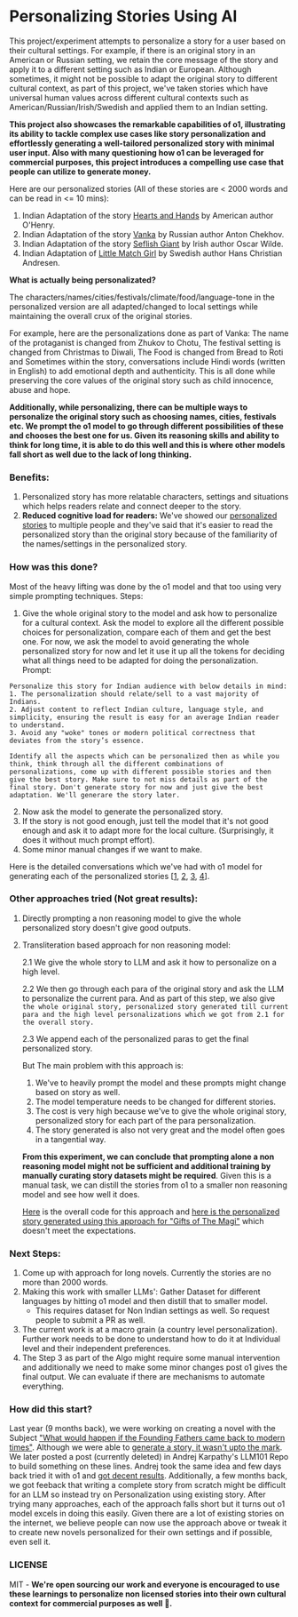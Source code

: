 # Personalizing Stories Using AI

This project/experiment attempts to personalize a story for a user based on their cultural settings. For example, if there is an original story in an American or Russian setting, we retain the core message of the story and apply it to a different setting such as Indian or European. Although sometimes, it might not be possible to adapt the original story to different cultural context, as part of this project, we've taken stories which have universal human values across different cultural contexts such as American/Russian/Irish/Swedish and applied them to an Indian setting. 

**This project also showcases the remarkable capabilities of o1, illustrating its ability to tackle complex use cases like story personalization and effortlessly generating a well-tailored personalized story with minimal user input. Also with many questioning how o1 can be leveraged for commercial purposes, this project introduces a compelling use case that people can utilize to generate money.**

Here are our personalized stories (All of these stories are < 2000 words and can be read in <= 10 mins):
1. Indian Adaptation of the story [Hearts and Hands](https://americanliterature.com/author/o-henry/short-story/hearts-and-hands/) by American author O'Henry.
2. Indian Adaptation of the story [Vanka](https://americanliterature.com/author/anton-chekhov/short-story/vanka/) by Russian author Anton Chekhov.
3. Indian Adaptation of the story [Seflish Giant](https://americanliterature.com/author/oscar-wilde/short-story/the-selfish-giant/) by Irish author Oscar Wilde.
4. Indian Adaptation of [Little Match Girl](https://americanliterature.com/author/hans-christian-andersen/short-story/the-little-match-girl/) by Swedish author Hans Christian Andresen.

**What is actually being personalizated?** 

The characters/names/cities/festivals/climate/food/language-tone in the personalized version are all adapted/changed to local settings while maintaining the overall crux of the original stories. 

For example, here are the personalizations done as part of Vanka: The name of the protaganist is changed from Zhukov to Chotu, The festival setting is changed from Christmas to Diwali, The Food is changed from Bread to Roti and Sometimes within the story, conversations include Hindi words (written in English) to add emotional depth and authenticity. This is all done while preserving the core values of the original story such as child innocence, abuse and hope.

**Additionally, while personalizing, there can be multiple ways to personalize the original story such as choosing names, cities, festivals etc. We prompt the o1 model to go through different possibilities of these and chooses the best one for us. Given its reasoning skills and ability to think for long time, it is able to do this well and this is where other models fall short as well due to the lack of long thinking.**

### Benefits:
1. Personalized story has more relatable characters, settings and situations which helps readers relate and connect deeper to the story.
2. **Reduced cognitive load for readers:** We've showed our [personalized stories](https://github.com/desik1998/PersonalizingStoriesUsingAI/tree/main/PersonalizedStories) to multiple people and they've said that it's easier to read the personalized story than the original story because of the familiarity of the names/settings in the personalized story.

### How was this done?

Most of the heavy lifting was done by the o1 model and that too using very simple prompting techniques. Steps:
1. Give the whole original story to the model and ask how to personalize for a cultural context. Ask the model to explore all the different possible choices for personalization, compare each of them and get the best one. For now, we ask the model to avoid generating the whole personalized story for now and let it use it up all the tokens for deciding what all things need to be adapted for doing the personalization.
Prompt:
```
Personalize this story for Indian audience with below details in mind:
1. The personalization should relate/sell to a vast majority of Indians.
2. Adjust content to reflect Indian culture, language style, and simplicity, ensuring the result is easy for an average Indian reader to understand.
3. Avoid any "woke" tones or modern political correctness that deviates from the story’s essence.

Identify all the aspects which can be personalized then as while you think, think through all the different combinations of personalizations, come up with different possible stories and then give the best story. Make sure to not miss details as part of the final story. Don't generate story for now and just give the best adaptation. We'll generare the story later.
```
2. Now ask the model to generate the personalized story.
3. If the story is not good enough, just tell the model that it's not good enough and ask it to adapt more for the local culture. (Surprisingly, it does it without much prompt effort).
4. Some minor manual changes if we want to make.


Here is the detailed conversations which we've had with o1 model for generating each of the personalized stories [[1](https://chatgpt.com/share/6762e3f7-0994-8011-853b-1b1553bc7f82), [2](https://chatgpt.com/share/676bd09b-12d4-8011-9102-da7defbff2b9), [3](https://chatgpt.com/share/6762e40a-21e8-8011-b32d-7865f5e53814), [4](https://chatgpt.com/share/676c0aca-04a0-8011-b81a-e6577126e1b9)].

### Other approaches tried (Not great results):
1. Directly prompting a non reasoning model to give the whole personalized story doesn't give good outputs.
2. Transliteration based approach for non reasoning model:

   2.1 We give the whole story to LLM and ask it how to personalize on a high level.

   2.2 We then go through each para of the original story and ask the LLM to personalize the current para. And as part of this step, we also give ```the whole original story, personalized story generated till current para and the high level personalizations which we got from 2.1 for the overall story.```

   2.3  We append each of the personalized paras to get the final personalized story.

   But The main problem with this approach is:
   1. We've to heavily prompt the model and these prompts might change based on story as well.
   2. The model temperature needs to be changed for different stories.
   3. The cost is very high because we've to give the whole original story, personalized story for each part of the para personalization.
   4. The story generated is also not very great and the model often goes in a tangential way.

   **From this experiment, we can conclude that prompting alone a non reasoning model might not be sufficient and additional training by manually curating story datasets might be required**. Given this is a manual task, we can distill the stories from o1 to a smaller non reasoning model and see how well it does.

   [Here](https://github.com/desik1998/PersonalizingStoriesUsingAI/blob/main/OtherApproachesCode/Personalized_Novel_Generation_POC_draft.ipynb) is the overall code for this approach and [here is the personalized story generated using this approach for "Gifts of The Magi"](https://raw.githubusercontent.com/desik1998/PersonalizingStoriesUsingAI/refs/heads/main/OtherApproachesCode/Gifts%20of%20Selfless%20Love.txt) which doesn't meet the expectations.

### Next Steps:
1. Come up with approach for long novels. Currently the stories are no more than 2000 words.
2. Making this work with smaller LLMs': Gather Dataset for different languages by hitting o1 model and then distill that to smaller model.
   * This requires dataset for Non Indian settings as well. So request people to submit a PR as well.
3. The current work is at a macro grain (a country level personalization). Further work needs to be done to understand how to do it at Individual level and their independent preferences.
4. The Step 3 as part of the Algo might require some manual intervention and additionally we need to make some minor changes post o1 gives the final output. We can evaluate if there are mechanisms to automate everything.

### How did this start?
Last year (9 months back), we were working on creating a novel with the Subject ["What would happen if the Founding Fathers came back to modern times"](https://github.com/desik1998/NovelWithLLMs). Although we were able to [generate a story, it wasn't upto the mark](https://github.com/desik1998/NovelWithLLMs/blob/main/Novel.md). We later posted a post (currently deleted) in Andrej Karpathy's LLM101 Repo to build something on these lines. Andrej took the same idea and few days back tried it with o1 and [got decent results](https://x.com/karpathy/status/1868903650451767322). Additionally, a few months back, we got feeback that writing a complete story from scratch might be difficult for an LLM so instead try on Personalization using existing story. After trying many approaches, each of the approach falls short but it turns out o1 model excels in doing this easily. Given there are a lot of existing stories on the internet, we believe people can now use the approach above or tweak it to create new novels personalized for their own settings and if possible, even sell it.

### LICENSE
MIT - **We're open sourcing our work and everyone is encouraged to use these learnings to personalize non licensed stories into their own cultural context for commercial purposes as well 🙂.**
